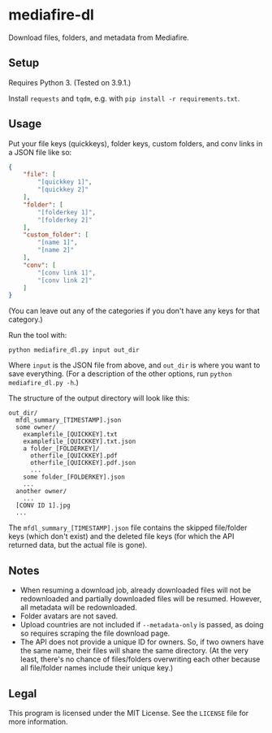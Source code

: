 # mediafire-dl

Download files, folders, and metadata from Mediafire.

## Setup

Requires Python 3. (Tested on 3.9.1.)

Install `requests` and `tqdm`, e.g. with `pip install -r requirements.txt`.

## Usage

Put your file keys (quickkeys), folder keys, custom folders, and conv links in a JSON file like so:
```json
{
    "file": [
        "[quickkey 1]",
        "[quickkey 2]"
    ],
    "folder": [
        "[folderkey 1]",
        "[folderkey 2]"
    ],
    "custom_folder": [
        "[name 1]",
        "[name 2]"
    ],
    "conv": [
        "[conv link 1]",
        "[conv link 2]"
    ]
}
```
(You can leave out any of the categories if you don't have any keys for that category.)

Run the tool with:
```
python mediafire_dl.py input out_dir
```
Where `input` is the JSON file from above, and `out_dir` is where you want to save everything. (For a description of the other options, run `python mediafire_dl.py -h`.)

The structure of the output directory will look like this:
```
out_dir/
  mfdl_summary_[TIMESTAMP].json
  some owner/
    examplefile_[QUICKKEY].txt
    examplefile_[QUICKKEY].txt.json
    a folder_[FOLDERKEY]/
      otherfile_[QUICKKEY].pdf
      otherfile_[QUICKKEY].pdf.json
      ...
    some folder_[FOLDERKEY].json
    ...
  another owner/
    ...
  [CONV ID 1].jpg
  ...
```
The `mfdl_summary_[TIMESTAMP].json` file contains the skipped file/folder keys (which don't exist) and the deleted file keys (for which the API returned data, but the actual file is gone).

## Notes

* When resuming a download job, already downloaded files will not be redownloaded and partially downloaded files will be resumed. However, all metadata will be redownloaded.
* Folder avatars are not saved.
* Upload countries are not included if `--metadata-only` is passed, as doing so requires scraping the file download page.
* The API does not provide a unique ID for owners. So, if two owners have the same name, their files will share the same directory. (At the very least, there's no chance of files/folders overwriting each other because all file/folder names include their unique key.)

## Legal

This program is licensed under the MIT License. See the `LICENSE` file for more information.
